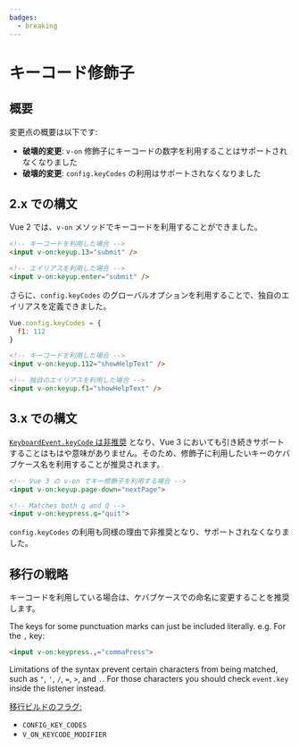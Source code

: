 ```yaml
---
badges:
  - breaking
---
```


# キーコード修飾子 <MigrationBadges :badges="$frontmatter.badges" />

## 概要

変更点の概要は以下です:

- **破壊的変更**: `v-on` 修飾子にキーコードの数字を利用することはサポートされなくなりました
- **破壊的変更**: `config.keyCodes` の利用はサポートされなくなりました

## 2.x での構文

Vue 2 では、`v-on` メソッドでキーコードを利用することができました。

```html
<!-- キーコードを利用した場合 -->
<input v-on:keyup.13="submit" />

<!-- エイリアスを利用した場合 -->
<input v-on:keyup.enter="submit" />
```

さらに、`config.keyCodes` のグローバルオプションを利用することで、独自のエイリアスを定義できました。

```js
Vue.config.keyCodes = {
  f1: 112
}
```

```html
<!-- キーコードを利用した場合 -->
<input v-on:keyup.112="showHelpText" />

<!-- 独自のエイリアスを利用した場合 -->
<input v-on:keyup.f1="showHelpText" />
```

## 3.x での構文

[`KeyboardEvent.keyCode` は非推奨](https://developer.mozilla.org/ja/docs/Web/API/KeyboardEvent/keyCode) となり、Vue 3 においても引き続きサポートすることはもはや意味がありません。そのため、修飾子に利用したいキーのケバブケース名を利用することが推奨されます。

```html
<!-- Vue 3 の v-on でキー修飾子を利用する場合 -->
<input v-on:keyup.page-down="nextPage">

<!-- Matches both q and Q -->
<input v-on:keypress.q="quit">
```

`config.keyCodes` の利用も同様の理由で非推奨となり、サポートされなくなりました。

## 移行の戦略

キーコードを利用している場合は、ケバブケースでの命名に変更することを推奨します。

The keys for some punctuation marks can just be included literally. e.g. For the `,` key:

```html
<input v-on:keypress.,="commaPress">
```

Limitations of the syntax prevent certain characters from being matched, such as `"`, `'`, `/`, `=`, `>`, and `.`. For those characters you should check `event.key` inside the listener instead.

[移行ビルドのフラグ:](migration-build.html#compat-の設定)

- `CONFIG_KEY_CODES`
- `V_ON_KEYCODE_MODIFIER`
